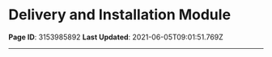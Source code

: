 # Delivery and Installation Module

**Page ID**: 3153985892
**Last Updated**: 2021-06-05T09:01:51.769Z

---


